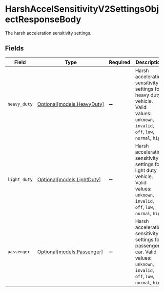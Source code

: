 # HarshAccelSensitivityV2SettingsObjectResponseBody

The harsh acceleration sensitivity settings.


## Fields

| Field                                                                                                                               | Type                                                                                                                                | Required                                                                                                                            | Description                                                                                                                         | Example                                                                                                                             |
| ----------------------------------------------------------------------------------------------------------------------------------- | ----------------------------------------------------------------------------------------------------------------------------------- | ----------------------------------------------------------------------------------------------------------------------------------- | ----------------------------------------------------------------------------------------------------------------------------------- | ----------------------------------------------------------------------------------------------------------------------------------- |
| `heavy_duty`                                                                                                                        | [Optional[models.HeavyDuty]](../models/heavyduty.md)                                                                                | :heavy_minus_sign:                                                                                                                  | Harsh acceleration sensitivity settings for heavy duty vehicle.  Valid values: `unknown`, `invalid`, `off`, `low`, `normal`, `high` | normal                                                                                                                              |
| `light_duty`                                                                                                                        | [Optional[models.LightDuty]](../models/lightduty.md)                                                                                | :heavy_minus_sign:                                                                                                                  | Harsh acceleration sensitivity settings for light duty vehicle.  Valid values: `unknown`, `invalid`, `off`, `low`, `normal`, `high` | normal                                                                                                                              |
| `passenger`                                                                                                                         | [Optional[models.Passenger]](../models/passenger.md)                                                                                | :heavy_minus_sign:                                                                                                                  | Harsh acceleration sensitivity settings for passenger car.  Valid values: `unknown`, `invalid`, `off`, `low`, `normal`, `high`      | normal                                                                                                                              |